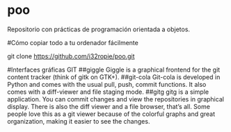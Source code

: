 poo
===

Repositorio con prácticas de programación orientada a objetos.

#Cómo copiar todo a tu ordenador fácilmente

git clone https://github.com/i32ropie/poo.git

#Interfaces gráficas GIT
##giggle
Giggle is a graphical frontend for the git content tracker (think of gitk on GTK+). 
##git-cola
Git-cola is developed in Python and comes with the usual pull, push, commit functions. It also comes with a diff-viewer and file staging mode.
##gitg
gitg is a simple application. You can commit changes and view the repositories in graphical display. There is also the diff viewer and a file browser, that’s all. Some people love this as a git viewer because of the colorful graphs and great organization, making it easier to see the changes.